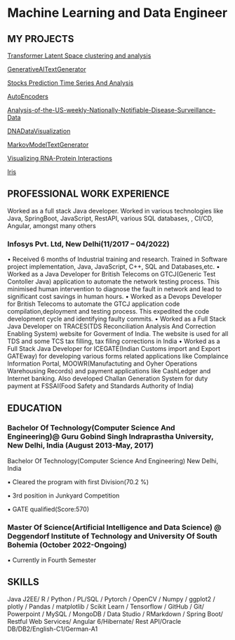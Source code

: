 # Machine Learning and Data Engineer

## MY PROJECTS

[Transformer Latent Space clustering and analysis](https://github.com/Maverick0708/Transformer-Latent-Space-clustering)

[GenerativeAITextGenerator](https://github.com/Maverick0708/GenerativeAITextGenerator)

[Stocks Prediction Time Series And Analysis](https://github.com/Maverick0708/Stocks-prediction-time-series-and-analysis)

[AutoEncoders](https://github.com/Maverick0708/AutoEncoders)

[Analysis-of-the-US-weekly-Nationally-Notifiable-Disease-Surveillance-Data](https://github.com/Maverick0708/Analysis-of-the-US-weekly-Nationally-Notifiable-Disease-Surveillance-Data)

[DNADataVisualization](https://github.com/Maverick0708/DNADataVisualization)

[MarkovModelTextGenerator](https://github.com/Maverick0708/MarkovModelTextGenerator)

[Visualizing RNA-Protein Interactions](https://github.com/Maverick0708/Visualizing-RNA-Protein-Interactions)

[Iris](https://github.com/Maverick0708/Iris)

## PROFESSIONAL WORK EXPERIENCE

Worked as a full stack Java developer. Worked in various technologies like  Java, SpringBoot, JavaScript, RestAPI, various SQL databases, , CI/CD, Angular, amongst many others

### Infosys Pvt. Ltd, New Delhi(11/2017 – 04/2022)
•	Received 6 months of Industrial training and research. Trained in Software project implementation, Java, JavaScript, C++, SQL and Databases,etc. 
•	Worked as a Java Developer for British Telecoms on GTCJ(Generic Test Contoller Java) application to automate the network testing process. This minimised human intervention to diagnose the fault in network and lead to significant cost savings in human hours.
•	Worked as a Devops Developer for British Telecoms to automate the GTCJ application code compilation,deployment and testing process. This expedited the code development cycle and identifying faulty commits.
•	Worked as a Full Stack Java Developer on TRACES(TDS Reconciliation Analysis And Correction Enabling System) website for Goverment of India. The website is used for all TDS and some TCS tax filling, tax filing corrections in India
•	Worked as a Full Stack Java Developer for ICEGATE(Indian Customs import and Export GATEway) for developing various forms related applications like Complaince Information Portal, MOOWR(Manufactuting and Oyher Operations Warehousing Records) and payment applications like CashLedger and Internet banking. Also developed Challan Generation System for duty payment at FSSAI(Food Safety and Standards Authority of India)

## EDUCATION

### Bachelor Of Technology(Computer Science And Engineering)@ Guru Gobind Singh Indraprastha University, New Delhi, India (August 2013-May, 2017)
Bachelor Of Technology(Computer Science And Engineering) New Delhi, India

▪ Cleared the program with first Division(70.2 %)

▪ 3rd position in Junkyard Competition

▪ GATE qualified(Score:570)
### Master Of Science(Artificial Intelligence and Data Science) @ Deggendorf Institute of Technology and University Of South Bohemia (October 2022-Ongoing)
▪ Currently in Fourth Semester

## SKILLS
Java J2EE/ R / Python / PL/SQL / Pytorch / OpenCV / Numpy / ggplot2 / plotly / Pandas / matplotlib / Scikit Learn /
Tensorflow / GitHub / Git/ Powerpoint / MySQL / MongoDB / Data Studio / RMarkdown / Spring Boot/ Restful Web
Services/ Angular 6/Hibernate/ Rest API/Oracle DB/DB2/English-C1/German-A1
